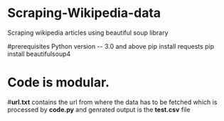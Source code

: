 # Scraping-Wikipedia-data
Scraping wikipedia articles using beautiful soup library

#prerequisites
Python version -- 3.0 and above
pip install requests
pip install beautifulsoup4

# Code is modular.
#**url.txt** contains the url from where the data has to be fetched which is processed by **code.py** and genrated output is the **test.csv** file
